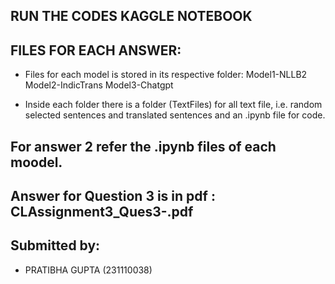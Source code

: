 ## RUN THE CODES KAGGLE NOTEBOOK

## FILES FOR EACH ANSWER:

- Files for each model is stored in its respective folder:
Model1-NLLB2
Model2-IndicTrans
Model3-Chatgpt

- Inside each folder there is a folder (TextFiles) for all text file, i.e. random selected sentences and translated sentences and an .ipynb file for code.

## For answer 2 refer the .ipynb files of each moodel.

## Answer for Question 3 is in pdf : CLAssignment3_Ques3-.pdf

## Submitted by:
 - PRATIBHA GUPTA (231110038)